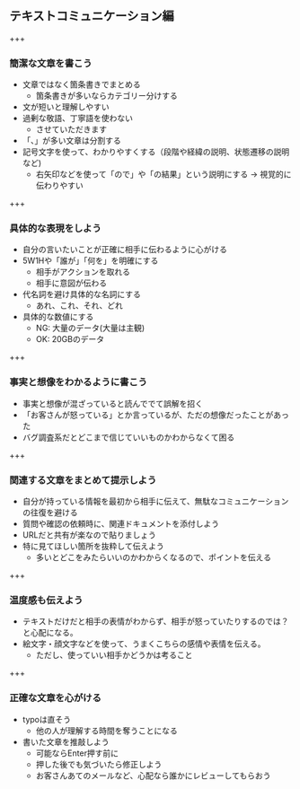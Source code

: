 ## テキストコミュニケーション編

+++

### 簡潔な文章を書こう

* 文章ではなく箇条書きでまとめる
  * 箇条書きが多いならカテゴリー分けする
* 文が短いと理解しやすい
* 過剰な敬語、丁寧語を使わない
  * させていただきます
* 「、」が多い文章は分割する
* 記号文字を使って、わかりやすくする（段階や経緯の説明、状態遷移の説明など)
    * 右矢印などを使って「ので」や「の結果」という説明にする → 視覚的に伝わりやすい

+++

### 具体的な表現をしよう

* 自分の言いたいことが正確に相手に伝わるように心がける
* 5W1Hや「誰が」「何を」を明確にする
  * 相手がアクションを取れる
  * 相手に意図が伝わる
* 代名詞を避け具体的な名詞にする
  * あれ、これ、それ、どれ
* 具体的な数値にする
  * NG: 大量のデータ(大量は主観)
  * OK: 20GBのデータ

+++

### 事実と想像をわかるように書こう

* 事実と想像が混ざっていると読んででて誤解を招く
* 「お客さんが怒っている」とか言っているが、ただの想像だったことがあった
* バグ調査系だとどこまで信じていいものかわからなくて困る

+++

### 関連する文章をまとめて提示しよう

* 自分が持っている情報を最初から相手に伝えて、無駄なコミュニケーションの往復を避ける
* 質問や確認の依頼時に、関連ドキュメントを添付しよう
* URLだと共有が楽なので貼りましょう
* 特に見てほしい箇所を抜粋して伝えよう
  * 多いとどこをみたらいいのかわからくなるので、ポイントを伝える

+++

### 温度感も伝えよう

* テキストだけだと相手の表情がわからず、相手が怒っていたりするのでは？と心配になる。
* 絵文字・顔文字などを使って、うまくこちらの感情や表情を伝える。
  * ただし、使っていい相手かどうかは考ること


+++

### 正確な文章を心がける
* typoは直そう
  * 他の人が理解する時間を奪うことになる
* 書いた文章を推敲しよう
  * 可能ならEnter押す前に
  * 押した後でも気づいたら修正しよう
  * お客さんあてのメールなど、心配なら誰かにレビューしてもらおう
  
